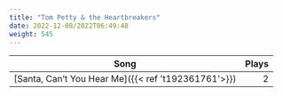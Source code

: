 ```yaml
---
title: "Tom Petty & the Heartbreakers"
date: 2022-12-08/2022T06:49:48
weight: 545
---
```




 Song | Plays 
----- | -----:
[Santa, Can’t You Hear Me]({{< ref 't192361761'>}}) | 2
